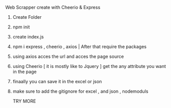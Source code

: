 Web Scrapper create with Cheerio & Express

1) Create Folder
2) npm init
3) create index.js
4) npm i express , cheerio , axios | After that require the packages
5) using axios acces the url and acces the page source
6) using Cheerio [ it is mostly like to Jquery ] get the any attribute you want in the page
7) finaally you can save it in the excel or json
8) make sure to add the gitignore for excel , and json , nodemoduls

   TRY MORE
